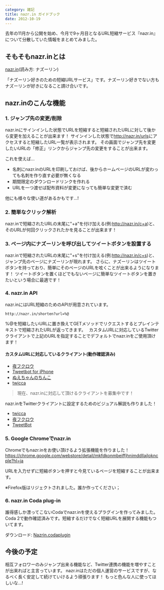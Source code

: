 ```yaml
---
category: 雑記
title: nazr.in ガイドブック
date: 2012-10-19
---
```


去年の11月から公開を始め、今月で9ヶ月目となるURL短縮サービス『nazr.in』について分散していた情報をまとめてみました。

## そもそもnazr.inとは
[nazr.in](http://nazr.in>)(読み方: ナズーリン)

「ナズーリン好きのための短縮URLサービス」です。ナズーリン好きでない方もナズーリンが好きになること請け合いです。

## nazr.inのこんな機能

### 1. ジャンプ先の変更/削除

nazr.inにサインインした状態でURLを短縮すると短縮されたURLに対して後から変更を加えることが出来ます！
サインインした状態で<http://nazr.in/urls>にアクセスすると短縮したURL一覧が表示されます。
その画面でジャンプ先を変更したいURLの「修正」リンクからジャンプ先の変更をすることが出来ます。

これを使えば…

- 名刺にnazr.inのURLを印刷しておけば、後からホームページのURLが変わっても名刺を作り直す必要が無くなる
- 期間限定のダウンロードリンクを作れる
- URLを一つ渡せば配布資料が変更になっても簡単な変更で済む

他にも様々な使い道があるかもです…!

### 2. 簡単なクリック解析

nazr.inで短縮されたURLの末尾に"+a"を付け加える(例:<http://nazr.in/c+a>)と、そのURLが何回クリックされたかを見ることが出来ます！

### 3. ページ内にナズーリンを呼び出してツイートボタンを設置する

nazr.inで短縮されたURLの末尾に"+s"を付け加える(例:<http://nazr.in/c+s>)と、ジャンプ先のページにナズーリンが現れます。
さらに、ナズーリンはツイートボタンを持っており、簡単にそのページのURLを呟くことが出来るようになります！
ツイートボタンを置くほどでもないページに簡単なツイートボタンを置きたいという場合に最適です！

### 4. nazr.in API

nazr.inにはURL短縮のためのAPIが用意されています。

```
http://nazr.in/shorten?url=%@
```

%@を短縮したいURLに置き換えてGETメソッドでリクエストするとプレインテキストで短縮されたURLが返ってきます。　
カスタムURLに対応しているTwitterクライアントで上記のURLを指定することでデフォルトでnazr.inをご使用頂けます！

#### カスタムURLに対応しているクライアント(動作確認済み)

- [夜フクロウ](https://sites.google.com/site/yorufukurou/)
- [Tweetbot for iPhone](http://tapbots.com/software/tweetbot/)
- [ぬえちゃんのちんこ](https://play.google.com/store/apps/details?id=inujini_.nuechin#?t=W251bGwsMSwyLDIxMiwiaW51amluaV8ubnVlY2hpbiJd)
- [twicca](http://twicca.r246.jp/)

> 現在、nazr.inに対応して頂けるクライアントを募集中です！

nazr.inをTwitterクライアントに設定するためのビジュアル解説も作りました！

- [twicca](http://cl.ly/image/3L1n3f352Q15/o)
- [夜フクロウ](http://cl.ly/image/1N243z0r1G2i/o)
- [TweetBot](http://cl.ly/image/1G0q0S2f2z0h/o)

### 5. Google Chromeでnazr.in

Chromeでもnazr.inをお使い頂けるよう拡張機能を作りました！
<https://chrome.google.com/webstore/detail/mkfdkonmbeiffjhnimddllajlokncple?hl=ja>

URLを入力せずに短縮ボタンを押すと今見ているページを短縮することが出来ます。

※Firefox版はリジェクトされました。誰か作ってください；

### 6. nazr.in Coda plug-in

誰得感しか漂ってこないCodaでnazr.inを使えるプラグインを作ってみました。Coda 2で動作確認済みです。短縮するだけでなく短縮URLを展開する機能もついてます。

ダウンロード: [Nazrin.codaplugin](http://cl.ly/2R1d1e3S0F1g2Z2i043W)

## 今後の予定

相互フォロワーのみジャンプ出来る機能など、Twitter連携の機能を増やすことが出来ればと主言っています。
nazr.inはただの個人運営のサービスですが、なるべく長く安定して続けていけるよう頑張ります！
もっと色んな人に使ってほしいな…!
